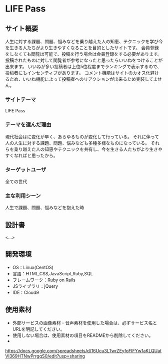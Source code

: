 # LIFE Pass

## サイト概要
人生に対する課題、問題、悩みなどを乗り越えた人の知恵、テクニックを学び今を生きる人たちがより生きやすくなることを目的としたサイトです。
会員登録をしなくても閲覧は可能で、投稿を行う場合は会員登録をする必要があります。
投稿されたものに対して閲覧者が参考になったと思ったらいいねをつけることが出来ます。
いいねが多い投稿者は上位5位程度までランキングで表示するので、投稿者にもインセンティブがあります。
コメント機能はサイトのカオス化避けるため、いいね機能によって投稿者へのリアクションが出来るため実装してません。

### サイトテーマ
LIFE Pass

### テーマを選んだ理由
現代社会はに変化が早く、あらゆるものが変化して行っている。
それに伴って人の人生に対する課題、問題、悩みなども多種多様なものになっている。
それらを乗り越えた人の知恵やテクニックを共有し、今を生きる人たちがより生きやすくなればと思ったから。

### ターゲットユーザ
全ての世代

### 主な利用シーン
人生で課題、問題、悩みなどを抱えた時

## 設計書
<...>

## 開発環境
- OS：Linux(CentOS)
- 言語：HTML,CSS,JavaScript,Ruby,SQL
- フレームワーク：Ruby on Rails
- JSライブラリ：jQuery
- IDE：Cloud9

## 使用素材
- 外部サービスの画像素材・音声素材を使用した場合は、必ずサービス名とURLを明記してください。
- 使用しない場合は、使用素材の項目をREADMEから削除してください。
-

https://docs.google.com/spreadsheets/d/16Ucu3LTwrZEyfoFIFYw1aKLQUatVI369HTNwPrrgqS0/edit?usp=sharing